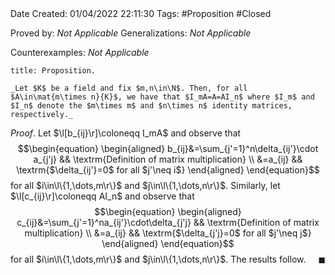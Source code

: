 <br />
<br />

Date Created: 01/04/2022 22:11:30
Tags: #Proposition #Closed

Proved by: _Not Applicable_
Generalizations: _Not Applicable_

Counterexamples: _Not Applicable_

``` ad-Proposition
title: Proposition.

_Let $K$ be a field and fix $m,n\in\N$. Then, for all $A\in\mat{m\times n}{K}$, we have that $I_mA=A=AI_n$ where $I_m$ and $I_n$ denote the $m\times m$ and $n\times n$ identity matrices, respectively._

```

_Proof_. Let $\l[b_{ij}\r]\coloneqq I_mA$ and observe that
$$\begin{equation}
    \begin{aligned}
        b_{ij}&=\sum_{j'=1}^n\delta_{ij'}\cdot a_{j'j} && \textrm{Definition of matrix multiplication} \\
        &=a_{ij} && \textrm{$\delta_{ij'}=0$ for all $j'\neq i$}
    \end{aligned}
\end{equation}$$
for all $i\in\l\{1,\dots,m\r\}$ and $j\in\l\{1,\dots,n\r\}$. Similarly, let $\l[c_{ij}\r]\coloneqq AI_n$ and observe that
$$\begin{equation}
    \begin{aligned}
        c_{ij}&=\sum_{j'=1}^na_{ij'}\cdot\delta_{j'j} && \textrm{Definition of matrix multiplication} \\
        &=a_{ij} && \textrm{$\delta_{j'j}=0$ for all $j'\neq j$}
    \end{aligned}
\end{equation}$$
for all $i\in\l\{1,\dots,m\r\}$ and $j\in\l\{1,\dots,n\r\}$. The results follow.<span style="float:right;">$\blacksquare$</span>
